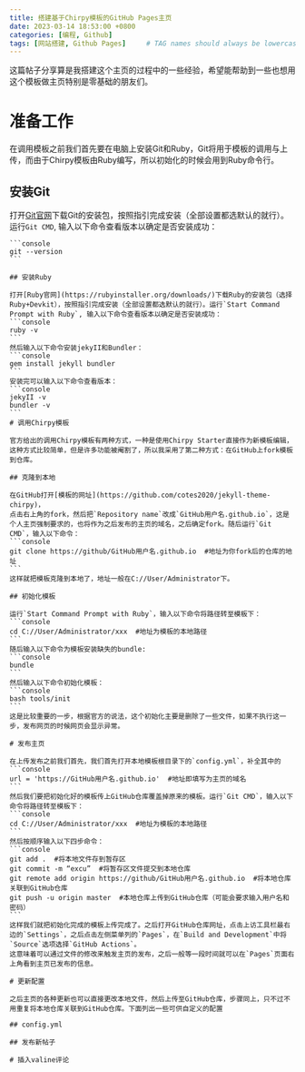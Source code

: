 ```yaml
---
title: 搭建基于Chirpy模板的GitHub Pages主页
date: 2023-03-14 18:53:00 +0800
categories: [编程, Github]
tags: [网站搭建, Github Pages]     # TAG names should always be lowercase
---
```


这篇帖子分享算是我搭建这个主页的过程中的一些经验，希望能帮助到一些也想用这个模板做主页特别是零基础的朋友们。

# 准备工作

在调用模板之前我们首先要在电脑上安装Git和Ruby，Git将用于模板的调用与上传，而由于Chirpy模板由Ruby编写，所以初始化的时候会用到Ruby命令行。

## 安装Git

打开[Git官网](https://git-scm.com/downloads)下载Git的安装包，按照指引完成安装（全部设置都选默认的就行）。运行`Git CMD`, 输入以下命令查看版本以确定是否安装成功：
````Git CMD
```console
git --version
```

## 安装Ruby

打开[Ruby官网](https://rubyinstaller.org/downloads/)下载Ruby的安装包（选择Ruby+Devkit），按照指引完成安装（全部设置都选默认的就行）。运行`Start Command Prompt with Ruby`, 输入以下命令查看版本以确定是否安装成功：
```console
ruby -v
```
然后输入以下命令安装jekyII和Bundler：
```console
gem install jekyll bundler
```
安装完可以输入以下命令查看版本：
```console
jekyII -v  
bundler -v
```
# 调用Chirpy模板

官方给出的调用Chirpy模板有两种方式，一种是使用Chirpy Starter直接作为新模板编辑，这种方式比较简单，但是许多功能被阉割了，所以我采用了第二种方式：在GitHub上fork模板到仓库。

## 克隆到本地

在GitHub打开[模板的网址](https://github.com/cotes2020/jekyll-theme-chirpy)，
点击右上角的fork，然后把`Repository name`改成`GitHub用户名.github.io`，这是个人主页强制要求的，也将作为之后发布的主页的域名，之后确定fork。随后运行`Git CMD`，输入以下命令：
```console
git clone https://github/GitHub用户名.github.io  #地址为你fork后的仓库的地址
```
这样就把模板克隆到本地了，地址一般在C://User/Administrator下。

## 初始化模板

运行`Start Command Prompt with Ruby`，输入以下命令将路径转至模板下：
```console
cd C://User/Administrator/xxx  #地址为模板的本地路径
```
随后输入以下命令为模板安装缺失的bundle:
```console
bundle
```
然后输入以下命令初始化模板：
```console
bash tools/init
```
这是比较重要的一步，根据官方的说法，这个初始化主要是删除了一些文件，如果不执行这一步，发布网页的时候网页会显示异常。

# 发布主页

在上传发布之前我们首先，我们首先打开本地模板根目录下的`config.yml`，补全其中的
```console
url = 'https://GitHub用户名.github.io'  #地址即填写为主页的域名
```
然后我们要把初始化好的模板传上GitHub仓库覆盖掉原来的模板。运行`Git CMD`，输入以下命令将路径转至模板下：
```console
cd C://User/Administrator/xxx  #地址为模板的本地路径
```
然后按顺序输入以下四步命令：
```console
git add .  #将本地文件存到暂存区  
git commit -m “excu”  #将暂存区文件提交到本地仓库  
git remote add origin https://github/GitHub用户名.github.io  #将本地仓库关联到GitHub仓库  
git push -u origin master  #本地仓库上传到GitHub仓库（可能会要求输入用户名和密码）
```
这样我们就把初始化完成的模板上传完成了。之后打开GitHub仓库网址，点击上访工具栏最右边的`Settings`，之后点击左侧菜单列的`Pages`，在`Build and Development`中将`Source`选项选择`GitHub Actions`。
这意味着可以通过文件的修改来触发主页的发布，之后一般等一段时间就可以在`Pages`页面右上角看到主页已发布的信息。

# 更新配置

之后主页的各种更新也可以直接更改本地文件，然后上传至GitHub仓库，步骤同上，只不过不用重复将本地仓库关联到GitHub仓库。下面列出一些可供自定义的配置

## config.yml

## 发布新帖子

# 插入valine评论


